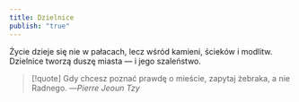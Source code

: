 ```yaml
---
title: Dzielnice
publish: "true"
---
```

Życie dzieje się nie w pałacach, lecz wśród kamieni, ścieków i modlitw. Dzielnice tworzą duszę miasta — i jego szaleństwo.
>[!quote] Gdy chcesz poznać prawdę o mieście, zapytaj żebraka, a nie Radnego.
>—*Pierre Jeoun Tzy*